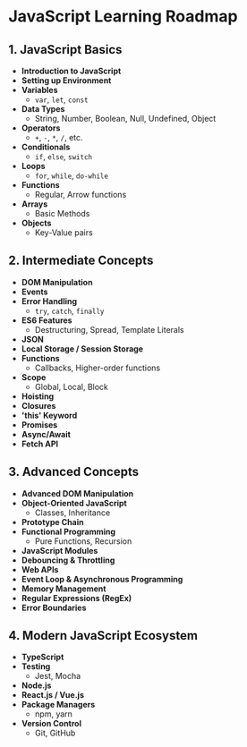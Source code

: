 # JavaScript Learning Roadmap

## 1. **JavaScript Basics**
- **Introduction to JavaScript**
- **Setting up Environment**
- **Variables**  
  - `var`, `let`, `const`
- **Data Types**  
  - String, Number, Boolean, Null, Undefined, Object
- **Operators**  
  - `+`, `-`, `*`, `/`, etc.
- **Conditionals**  
  - `if`, `else`, `switch`
- **Loops**  
  - `for`, `while`, `do-while`
- **Functions**  
  - Regular, Arrow functions
- **Arrays**  
  - Basic Methods
- **Objects**  
  - Key-Value pairs

## 2. **Intermediate Concepts**
- **DOM Manipulation**
- **Events**
- **Error Handling**  
  - `try`, `catch`, `finally`
- **ES6 Features**  
  - Destructuring, Spread, Template Literals
- **JSON**
- **Local Storage / Session Storage**
- **Functions**  
  - Callbacks, Higher-order functions
- **Scope**  
  - Global, Local, Block
- **Hoisting**
- **Closures**
- **'this' Keyword**
- **Promises**
- **Async/Await**
- **Fetch API**

## 3. **Advanced Concepts**
- **Advanced DOM Manipulation**
- **Object-Oriented JavaScript**  
  - Classes, Inheritance
- **Prototype Chain**
- **Functional Programming**  
  - Pure Functions, Recursion
- **JavaScript Modules**
- **Debouncing & Throttling**
- **Web APIs**
- **Event Loop & Asynchronous Programming**
- **Memory Management**
- **Regular Expressions (RegEx)**
- **Error Boundaries**

## 4. **Modern JavaScript Ecosystem**
- **TypeScript**
- **Testing**  
  - Jest, Mocha
- **Node.js**
- **React.js / Vue.js**
- **Package Managers**  
  - npm, yarn
- **Version Control**  
  - Git, GitHub
